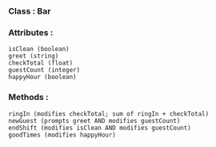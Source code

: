 ### Class : Bar


### Attributes :

```
isClean (boolean)
greet (string)
checkTotal (float)
guestCount (integer)
happyHour (boolean)
```

### Methods :

```
ringIn (modifies checkTotal; sum of ringIn + checkTotal)   
newGuest (prompts greet AND modifies guestCount)   
endShift (modifies isClean AND modifies guestCount)   
goodTimes (modifies happyHour)
```
